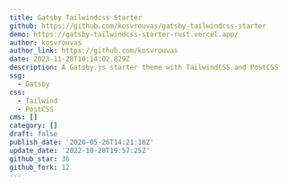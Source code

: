 ```yaml
---
title: Gatsby Tailwindcss Starter
github: https://github.com/kosvrouvas/gatsby-tailwindcss-starter
demo: https://gatsby-tailwindcss-starter-rust.vercel.app/
author: kosvrouvas
author_link: https://github.com/kosvrouvas
date: 2023-11-28T10:14:02.829Z
description: A Gatsby.js starter theme with TailwindCSS and PostCSS
ssg:
  - Gatsby
css:
  - Tailwind
  - PostCSS
cms: []
category: []
draft: false
publish_date: '2020-05-26T14:21:18Z'
update_date: '2022-10-28T19:57:25Z'
github_star: 36
github_fork: 12
---
```

